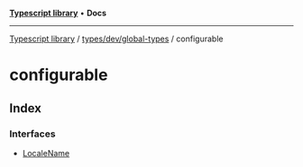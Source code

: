 [**Typescript library**](../../../../../index.md) • **Docs**

***

[Typescript library](../../../../../modules.md) / [types/dev/global-types](../../index.md) / configurable

# configurable

## Index

### Interfaces

- [LocaleName](interfaces/LocaleName.md)

